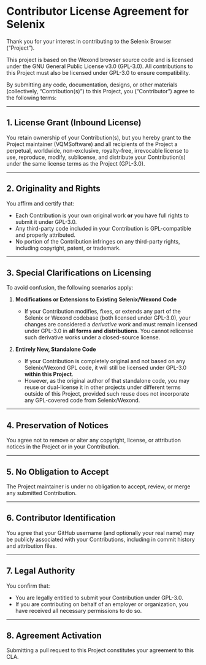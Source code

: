 # Contributor License Agreement for Selenix

Thank you for your interest in contributing to the Selenix Browser (“Project”).

This project is based on the Wexond browser source code and is licensed under the GNU General Public License v3.0 (GPL-3.0). All contributions to this Project must also be licensed under GPL-3.0 to ensure compatibility.

By submitting any code, documentation, designs, or other materials (collectively, “Contribution(s)”) to this Project, you (“Contributor”) agree to the following terms:

---

## 1. License Grant (Inbound License)

You retain ownership of your Contribution(s), but you hereby grant to the Project maintainer (VQMSoftware) and all recipients of the Project a perpetual, worldwide, non-exclusive, royalty-free, irrevocable license to use, reproduce, modify, sublicense, and distribute your Contribution(s) under the same license terms as the Project (GPL-3.0).

---

## 2. Originality and Rights

You affirm and certify that:

- Each Contribution is your own original work **or** you have full rights to submit it under GPL-3.0.  
- Any third-party code included in your Contribution is GPL-compatible and properly attributed.  
- No portion of the Contribution infringes on any third-party rights, including copyright, patent, or trademark.  

---

## 3. Special Clarifications on Licensing

To avoid confusion, the following scenarios apply:

1. **Modifications or Extensions to Existing Selenix/Wexond Code**  
   - If your Contribution modifies, fixes, or extends any part of the Selenix or Wexond codebase (both licensed under GPL-3.0), your changes are considered a *derivative work* and must remain licensed under GPL-3.0 in **all forms and distributions**. You cannot relicense such derivative works under a closed-source license.

2. **Entirely New, Standalone Code**  
   - If your Contribution is completely original and not based on any Selenix/Wexond GPL code, it will still be licensed under GPL-3.0 **within this Project**.  
   - However, as the original author of that standalone code, you may reuse or dual-license it in other projects under different terms outside of this Project, provided such reuse does not incorporate any GPL-covered code from Selenix/Wexond.

---

## 4. Preservation of Notices

You agree not to remove or alter any copyright, license, or attribution notices in the Project or in your Contribution.

---

## 5. No Obligation to Accept

The Project maintainer is under no obligation to accept, review, or merge any submitted Contribution.

---

## 6. Contributor Identification

You agree that your GitHub username (and optionally your real name) may be publicly associated with your Contributions, including in commit history and attribution files.

---

## 7. Legal Authority

You confirm that:

- You are legally entitled to submit your Contribution under GPL-3.0.  
- If you are contributing on behalf of an employer or organization, you have received all necessary permissions to do so.

---

## 8. Agreement Activation

Submitting a pull request to this Project constitutes your agreement to this CLA.
